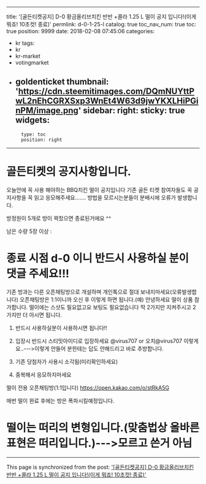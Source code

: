 
---
title: '[골든티켓공지] D-0 황금올리브치킨 반반 +콜라 1.25 L 떨이 공지 입니다!(이게 뭐죠! 10초컷! 종료)'
permlink: d-0-1-25-l
catalog: true
toc_nav_num: true
toc: true
position: 9999
date: 2018-02-08 07:45:06
categories:
- kr
tags:
- kr
- kr-market
- votingmarket
- goldenticket
thumbnail: 'https://cdn.steemitimages.com/DQmNUYttPwL2nEhCGRXSxp3WnEt4W63d9jwYKXLHiPGinPM/image.png'
sidebar:
    right:
        sticky: true
widgets:
    -
        type: toc
        position: right
---


# 골든티켓의 공지사항입니다.

오늘안에 꼭 사용 해야하는  BBQ치킨 떨이 공지입니다
기존 골든 티켓 참여자들도 꼭 공지사항을 꼭 읽고 응모해주세요.......
방법을 모르시는분들이 분배시에 오류가 발생합니다.



방정원이 5개로 방이 꽉찼으면 종료된거에요 ^^

남은 수량 5장 이상 :

# 종료 시점 d-0 이니 반드시 사용하실 분이 댓글 주세요!!!

기존 방과는 다른 오픈채팅방으로 개설하며 개인톡으로 절대 보내지마세요(오류발생합니다)
오픈채팅방은 1:1이니까 오신 후 이렇게 하면 됩니다.(예) 안녕하세요 떨이 상품 참가합니다.
떨이에는 스샷도 필요없고요 보팅도 필요없습니다 딱 2가지만 지켜주시고 2가지만 더 아시면 됩니다.

1. 반드시 사용하실분이 사용하시면 됩니다!!
2. 입장시 반드시 스티밋아이디로 입장하세요 @virus707 or 오치@virus707 이렇게요..--->이렇게 안들어 분한테는 답도 안해드리고 바로 추방합니다.

1. 기존 당첨자가 사용시 소각됨(미리확인하세요)
2. 중복해서 응모하지마세요

떨이 전용 오픈채팅방(1:1입니다)
https://open.kakao.com/o/stRkA5G

매번 떨이 완료 후에는 방은 폭파시킬예정입니다.

# 떨이는 떠리의 변형입니다.(맞춤법상 올바른 표현은 떠리입니다.)--->모르고 쓴거 아님

- - -

This page is synchronized from the post: ['[골든티켓공지] D-0 황금올리브치킨 반반 +콜라 1.25 L 떨이 공지 입니다!(이게 뭐죠! 10초컷! 종료)'](https://steemit.com/@virus707/d-0-1-25-l)

